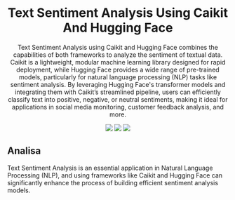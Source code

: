 <h1 align="center"> Text Sentiment Analysis Using Caikit And Hugging Face </h1>

<p align="center"> 
Text Sentiment Analysis using Caikit and Hugging Face combines the capabilities of both frameworks to analyze the sentiment of textual data. Caikit is a lightweight, modular machine learning library designed for rapid deployment, while Hugging Face provides a wide range of pre-trained models, particularly for natural language processing (NLP) tasks like sentiment analysis. By leveraging Hugging Face's transformer models and integrating them with Caikit’s streamlined pipeline, users can efficiently classify text into positive, negative, or neutral sentiments, making it ideal for applications in social media monitoring, customer feedback analysis, and more.
</p>

<div align ='center'>
<img src="https://img.shields.io/badge/python-3670A0?style=for-the-badge&logo=python&logoColor=ffdd54">
<img src="https://img.shields.io/badge/SciPy-%230C55A5.svg?style=for-the-badge&logo=scipy&logoColor=%white">
<img src="https://img.shields.io/badge/PyTorch-%23EE4C2C.svg?style=for-the-badge&logo=PyTorch&logoColor=white">
</div>

## Analisa

Text Sentiment Analysis is an essential application in Natural Language Processing (NLP), and using frameworks like Caikit and Hugging Face can significantly enhance the process of building efficient sentiment analysis models.